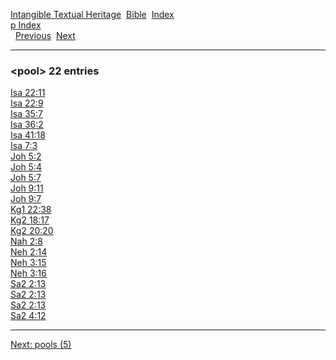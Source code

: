 [Intangible Textual Heritage](../../index)  [Bible](../index) 
[Index](index)   
[p Index](_p_)  
  [Previous](c08686)  [Next](c08688) 

------------------------------------------------------------------------

### &lt;pool&gt; 22 entries

[Isa 22:11](../kjv/isa022.htm#011)  
[Isa 22:9](../kjv/isa022.htm#009)  
[Isa 35:7](../kjv/isa035.htm#007)  
[Isa 36:2](../kjv/isa036.htm#002)  
[Isa 41:18](../kjv/isa041.htm#018)  
[Isa 7:3](../kjv/isa007.htm#003)  
[Joh 5:2](../kjv/joh005.htm#002)  
[Joh 5:4](../kjv/joh005.htm#004)  
[Joh 5:7](../kjv/joh005.htm#007)  
[Joh 9:11](../kjv/joh009.htm#011)  
[Joh 9:7](../kjv/joh009.htm#007)  
[Kg1 22:38](../kjv/kg1022.htm#038)  
[Kg2 18:17](../kjv/kg2018.htm#017)  
[Kg2 20:20](../kjv/kg2020.htm#020)  
[Nah 2:8](../kjv/nah002.htm#008)  
[Neh 2:14](../kjv/neh002.htm#014)  
[Neh 3:15](../kjv/neh003.htm#015)  
[Neh 3:16](../kjv/neh003.htm#016)  
[Sa2 2:13](../kjv/sa2002.htm#013)  
[Sa2 2:13](../kjv/sa2002.htm#013)  
[Sa2 2:13](../kjv/sa2002.htm#013)  
[Sa2 4:12](../kjv/sa2004.htm#012)  

------------------------------------------------------------------------

[Next: pools (5)](c08688)
